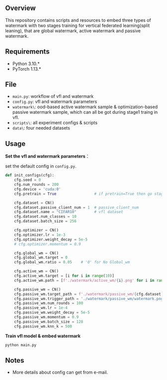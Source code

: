 ## Overview

This repository contains scripts and resources to embed three types of watermark with two stages training for vertical federated learning(split leaning), that are global watermark, active watermark and passive watermark.

## Requirements

- Python 3.10.\*
- PyTorch 1.13.\*

## File

- `main.py`: workflow of vfl and watermark
- `config.py`: vfl and watermark parameters
- `watermark\`: ood-based active watermark sample & optimization-based passive watermark sample, which can all be got during stage1 traing in vfl.
- `scripts\`: all experiment configs & scripts
- `data\`: four needed datasets

## Usage

**Set the vfl and watermark parameters**：

set the default config in `config.py`.

```python
def init_configs(cfg):
    cfg.seed = 0 
    cfg.num_rounds = 200
    cfg.device = 'cuda:0'
    cfg.pretrain = True					# if pretrain=True then go stage two embeding passive watermark directly

    cfg.dataset = CN()
    cfg.dataset.passive_client_num = 1	# passive_client_num
    cfg.dataset.name = "CIFAR10"		# vfl dataset
    cfg.dataset.num_classes = 10
    cfg.dataset.batch_size = 256

    cfg.optimizer = CN()
    cfg.optimizer.lr = 1e-3
    cfg.optimizer.weight_decay = 5e-5
    # cfg.optimizer.momentum = 0.9

    cfg.global_wm = CN()
    cfg.global_wm.target = 0
    cfg.global_wm.ratio = 0.05    # '0' for No Global_wm

    cfg.active_wm = CN()
    cfg.active_wm.target = [i for i in range(10)]
    cfg.active_wm.path = [f'./watermark/active_wm/{i}.png' for i in range(1, 11)]   # 'None' for No Active_wm

    cfg.passive_wm = CN()
    cfg.passive_wm.target_path = f'./watermark/passive_wm/{cfg.dataset.name}'	# path to images belonged to target class
    cfg.passive_wm.trigger_path = './watermark/passive_wm/watermark.png'		# passive watermark's trigger path
    cfg.passive_wm.num_rounds = 100
    cfg.passive_wm.lr = 1e-4
    cfg.passive_wm.weight_decay = 5e-5
    cfg.passive_wm.momentum = 0.9
    cfg.passive_wm.batch_size = 128
    cfg.passive_wm.knn_k = 500
```

**Train vfl model & embed watermark**

```bash
python main.py
```

## Notes

- More details about config can get from e-mail.